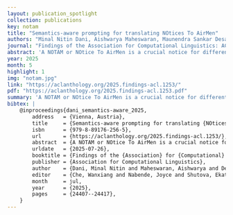 ```yaml
---
layout: publication_spotlight
collection: publications
key: notam
title: "Semantics-aware prompting for translating NOtices To AirMen"
authors: "Minal Nitin Dani, Aishwarya Maheswaran, Maunendra Sankar Desarkar"
journal: "Findings of the Association for Computational Linguistics: ACL 2025"
abstract: 'A NOTAM or NOtice To AirMen is a crucial notice for different aviation stakeholders, particularly flight crews. It delivers essential notifications about abnormal conditions of Aviation System components such as changes to facilities, hazards, service, procedure that are not known far enough in advance to be publicized through other means. NOTAM messages are short, contain acronyms, and look cryptic in most of the cases. Writing and understanding these messages put heavy cognitive load on its end users. In this work, we take up the task of translating NOTAMs into English natural language using LLMs. Since NOTAMs do not adhere to English grammar rules and have their own decoding rules, large language models (LLMs) cannot translate them without effective prompting. In this paper, we develop a framework to come up with effective prompts to achieve the translations. Our approach uses context-aware semantic prompting techniques, paired with domain-specific rules, to improve the accuracy and clarity of translations. The framework is evaluated using comprehensive experiments (6 LLMs of varying sizes, and with 5 different prompting setups for each) and eight evaluation metrics measuring different aspects of the translation. The results demonstrate that our methodology can produce clear translations that accurately convey the information contained in NOTAMs.' 
year: 2025
month: 5
highlight: 1
img: "notam.jpg"
link: "https://aclanthology.org/2025.findings-acl.1253/"
pdf: "https://aclanthology.org/2025.findings-acl.1253.pdf"
summary: 'A NOTAM or NOtice To AirMen is a crucial notice for different aviation stakeholders, particularly flight crews. It delivers essential notifications about abnormal conditions of Aviation System components such as changes to facilities, hazards, service, procedure that are not known far enough in advance to be publicized through other means. NOTAM messages are short, contain acronyms, and look cryptic in most of the cases. Writing and understanding these messages put heavy cognitive load on its end users. In this work, we take up the task of translating NOTAMs into English natural language using LLMs. Since NOTAMs do not adhere to English grammar rules and have their own decoding rules, large language models (LLMs) cannot translate them without effective prompting. In this paper, we develop a framework to come up with effective prompts to achieve the translations. Our approach uses context-aware semantic prompting techniques, paired with domain-specific rules, to improve the accuracy and clarity of translations. The framework is evaluated using comprehensive experiments (6 LLMs of varying sizes, and with 5 different prompting setups for each) and eight evaluation metrics measuring different aspects of the translation. The results demonstrate that our methodology can produce clear translations that accurately convey the information contained in NOTAMs.'
bibtex: |
    @inproceedings{dani_semantics-aware_2025,
        address   = {Vienna, Austria},
        title     = {Semantics-aware prompting for translating {NOtices} {To} {AirMen}},
        isbn      = {979-8-89176-256-5},
        url       = {https://aclanthology.org/2025.findings-acl.1253/},
        abstract  = {A NOTAM or NOtice To AirMen is a crucial notice for different aviation stakeholders, particularly flight crews. It delivers essential notifications about abnormal conditions of Aviation System components such as changes to facilities, hazards, service, procedure that are not known far enough in advance to be publicized through other means. NOTAM messages are short, contain acronyms, and look cryptic in most of the cases. Writing and understanding these messages put heavy cognitive load on its end users. In this work, we take up the task of translating NOTAMs into English natural language using LLMs. Since NOTAMs do not adhere to English grammar rules and have their own decoding rules, large language models (LLMs) cannot translate them without effective prompting. In this paper, we develop a framework to come up with effective prompts to achieve the translations. Our approach uses context-aware semantic prompting techniques, paired with domain-specific rules, to improve the accuracy and clarity of translations. The framework is evaluated using comprehensive experiments (6 LLMs of varying sizes, and with 5 different prompting setups for each) and eight evaluation metrics measuring different aspects of the translation. The results demonstrate that our methodology can produce clear translations that accurately convey the information contained in NOTAMs.},
        urldate   = {2025-07-26},
        booktitle = {Findings of the {Association} for {Computational} {Linguistics}: {ACL} 2025},
        publisher = {Association for Computational Linguistics},
        author    = {Dani, Minal Nitin and Maheswaran, Aishwarya and Desarkar, Maunendra Sankar},
        editor    = {Che, Wanxiang and Nabende, Joyce and Shutova, Ekaterina and Pilehvar, Mohammad Taher},
        month     = jul,
        year      = {2025},
        pages     = {24407--24417},
    }
---
```

